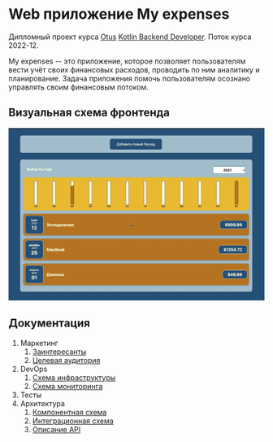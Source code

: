 # Web приложение My expenses

Дипломный проект курса [Otus](https://otus.ru) [Kotlin Backend Developer](https://otus.ru/lessons/kotlin/).
Поток курса 2022-12.

My expenses -- это приложение, которое позволяет пользователям вести учёт своих финансовых расходов,
проводить по ним аналитику и планирование. Задача приложения помочь пользователям осознано управлять
своим финансовым потоком.

## Визуальная схема фронтенда
![Макет фронта](imgs/layout.png)

## Документация

1. Маркетинг
   1. [Заинтересанты](./docs/01-marketing/01-stakeholders.md)
   2. [Целевая аудитория](./docs/01-marketing/02-target-audience.md)
2. DevOps
   1. [Схема инфраструктуры](./docs/02-devops/01-infrastruture.md)
   2. [Схема мониторинга](./docs/02-devops/02-monitoring.md)
3. Тесты
4. Архитектура
   1. [Компонентная схема](./docs/04-architecture/01-arch.md)
   2. [Интеграционная схема](./docs/04-architecture/02-integration.md)
   3. [Описание API](./docs/04-architecture/03-api.md)